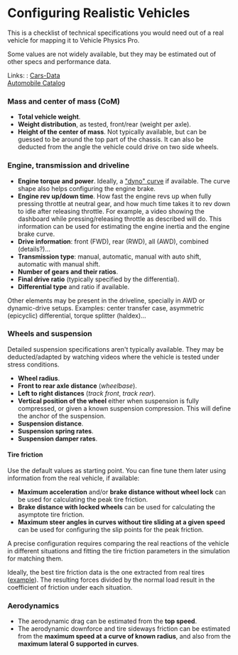 # Configuring Realistic Vehicles

This is a checklist of technical specifications you would need out of a real vehicle for mapping
it to Vehicle Physics Pro.

Some values are not widely available, but they may be estimated out of other specs and performance
data.

Links:
:	[Cars-Data](https://www.cars-data.com)<br>
	[Automobile Catalog](https://www.automobile-catalog.com)

### Mass and center of mass (CoM)

- **Total vehicle weight**.
- **Weight distribution**, as tested, front/rear (weight per axle).
- **Height of the center of mass**. Not typically available, but can be guessed to be around the top
	part of the chassis. It can also be deducted from the angle the vehicle could drive on two side
	wheels.

### Engine, transmission and driveline

- **Engine torque and power**. Ideally, a ["dyno" curve](https://www.google.es/search?q=engine+dyno+curve&tbm=isch)
	if available. The curve shape also helps configuring the engine brake.
- **Engine rev up/down time**. How fast the engine revs up when fully pressing throttle at neutral
	gear, and how much time takes it to rev down to idle after releasing throttle. For example, a
	video showing the dashboard while pressing/releasing throttle as described will do. This
	information can be used for estimating the engine inertia and the engine brake curve.
- **Drive information**: front (FWD), rear (RWD), all (AWD), combined (details?)...
- **Transmission type**: manual, automatic, manual with auto shift, automatic with manual shift.
- **Number of gears and their ratios**.
- **Final drive ratio** (typically specified by the differential).
- **Differential type** and ratio if available.

Other elements may be present in the driveline, specially in AWD or dynamic-drive setups.
Examples: center transfer case, asymmetric (epicyclic) differential, torque splitter (haldex)...

### Wheels and suspension

Detailed suspension specifications aren't typically available. They may be deducted/adapted by
watching videos where the vehicle is tested under stress conditions.

- **Wheel radius**.
- **Front to rear axle distance** (_wheelbase_).
- **Left to right distances** (_track front_, _track rear_).
- **Vertical position of the wheel** either when suspension is fully compressed, or given a known
	suspension compression. This will define the anchor of the suspension.
- **Suspension distance**.
- **Suspension spring rates**.
- **Suspension damper rates**.

#### Tire friction

Use the default values as starting point. You can fine tune them later using information from the
real vehicle, if available:

- **Maximum acceleration** and/or **brake distance without wheel lock** can be used for
	calculating the peak tire friction.
- **Brake distance with locked wheels** can be used for calculating the asymptote tire friction.
- **Maximum steer angles in curves without tire sliding at a given speed** can be used for
	configuring the slip points for the peak friction.

A precise configuration requires comparing the real reactions of the vehicle in different situations
and fitting the tire friction parameters in the simulation for matching them.

Ideally, the best tire friction data is the one extracted from real tires ([example](http://white-smoke.wikifoundry.com/page/Traction+ellipse+and+tyre+force)).
The resulting forces divided by the normal load result in the coefficient of friction under each
situation.

### Aerodynamics

- The aerodynamic drag can be estimated from the **top speed**.
- The aerodynamic downforce and tire sideways friction can be estimated from the **maximum speed at
	a curve of known radius**, and also from the **maximum lateral G supported in curves**.
